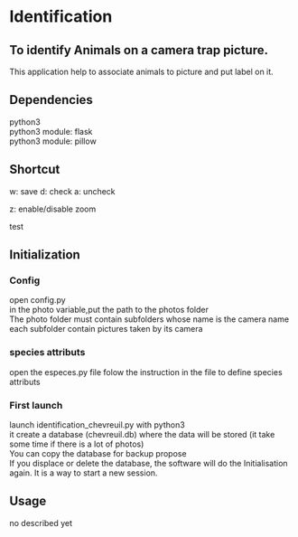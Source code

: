 <h1>Identification</h1>
<h2>To identify Animals on a camera trap picture.</h2>
<p>
This application help to associate animals to picture and put label on it.
</p>

<h2>Dependencies</h2>
<p>
python3 <br/>
python3 module: flask<br/>
python3 module: pillow<br/>
</p>
<h2>Shortcut</h2>
<p>
w: save
d: check
a: uncheck

z: enable/disable zoom
</p>

<p> test </p>

<h2>Initialization</h2>

<h3>Config</h3>
open config.py <br/>
in the photo variable,put the path to the photos folder<br/>
The photo folder must contain subfolders whose name is the camera name<br/>
each subfolder contain pictures taken by its camera

<h3>species attributs</h3>
open the especes.py file
folow the instruction in the file to define species attributs

<h3>First launch</h3>
launch identification_chevreuil.py with python3<br/>
it create a database (chevreuil.db) where the data will be stored (it take some time if there is a lot of photos)<br/>
You can copy the database for backup propose<br/>
If you displace or delete the database, the software will do the Initialisation again. It is a way to start a new session.

<h2>Usage</h2>
no described yet
